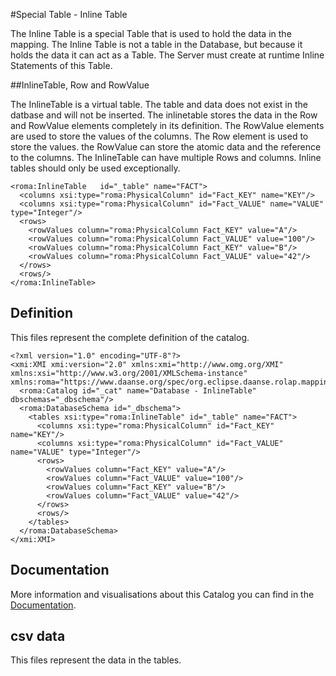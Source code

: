 #Special Table -  Inline Table

The Inline Table is a special Table that is used to hold the data in the mapping. The Inline Table is not a table in the Database, but because it holds the data it can act as a Table. The Server must create at runtime Inline Statements of this Table.


##InlineTable, Row and RowValue

The InlineTable is a virtual table. The table and data does not exist in the datbase and will not be inserted. The inlinetable stores the data in the Row and RowValue elements completely in its definition. The RowValue elements are used to store the values of the columns. The Row element is used to store the values. the RowValue can store the atomic data and the reference to the columns. The InlineTable can have multiple Rows and columns. Inline tables should only be used exceptionally.


```xmi
<roma:InlineTable   id="_table" name="FACT">
  <columns xsi:type="roma:PhysicalColumn" id="Fact_KEY" name="KEY"/>
  <columns xsi:type="roma:PhysicalColumn" id="Fact_VALUE" name="VALUE" type="Integer"/>
  <rows>
    <rowValues column="roma:PhysicalColumn Fact_KEY" value="A"/>
    <rowValues column="roma:PhysicalColumn Fact_VALUE" value="100"/>
    <rowValues column="roma:PhysicalColumn Fact_KEY" value="B"/>
    <rowValues column="roma:PhysicalColumn Fact_VALUE" value="42"/>
  </rows>
  <rows/>
</roma:InlineTable>

```


## Definition

This files represent the complete definition of the catalog.

```xmi
<?xml version="1.0" encoding="UTF-8"?>
<xmi:XMI xmi:version="2.0" xmlns:xmi="http://www.omg.org/XMI" xmlns:xsi="http://www.w3.org/2001/XMLSchema-instance" xmlns:roma="https://www.daanse.org/spec/org.eclipse.daanse.rolap.mapping">
  <roma:Catalog id="_cat" name="Database - InlineTable" dbschemas="_dbschema"/>
  <roma:DatabaseSchema id="_dbschema">
    <tables xsi:type="roma:InlineTable" id="_table" name="FACT">
      <columns xsi:type="roma:PhysicalColumn" id="Fact_KEY" name="KEY"/>
      <columns xsi:type="roma:PhysicalColumn" id="Fact_VALUE" name="VALUE" type="Integer"/>
      <rows>
        <rowValues column="Fact_KEY" value="A"/>
        <rowValues column="Fact_VALUE" value="100"/>
        <rowValues column="Fact_KEY" value="B"/>
        <rowValues column="Fact_VALUE" value="42"/>
      </rows>
      <rows/>
    </tables>
  </roma:DatabaseSchema>
</xmi:XMI>

```
## Documentation

More information and visualisations about this Catalog you can find in the [Documentation](./DOCUMENTATION.MD).

## csv data


This files represent the data in the tables.

